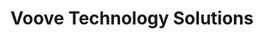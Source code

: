 ---
title: "Voove Technology Solutions"
url: /isle-of-benbecula/voove-technology-solutions/
shop: computer
---